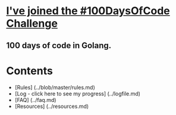 # [I've joined the #100DaysOfCode Challenge](http://www.100daysofcode.com/ "Official Website")

## 100 days of code in Golang.

# Contents
  * [Rules] (../blob/master/rules.md)
  * [Log - click here to see my progress] (../logfile.md)
  * [FAQ] (../faq.md)
  * [Resources] (../resources.md)
